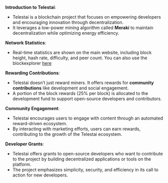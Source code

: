 **Introduction to Telestai**:
   - Telestai is a blockchain project that focuses on empowering developers and encouraging innovation through decentralization.
   - It leverages a low-power mining algorithm called **Meraki** to maintain decentralization while optimizing energy efficiency.

**Network Statistics**:
   - Real-time statistics are shown on the main website, including block height, hash rate, difficulty, and peer count. You can also use the blockexplorer [here](https://telestai.cryptoscope.io/) 

**Rewarding Contributions**:
   - Telestai doesn’t just reward miners. It offers rewards for **community contributions** like development and social engagement.
   - A portion of the block rewards (25% per block) is allocated to the development fund to support open-source developers and contributors.

 **Community Engagement**:
   - Telestai encourages users to engage with content through an automated reward-driven ecosystem.
   - By interacting with marketing efforts, users can earn rewards, contributing to the growth of the Telestai ecosystem.

**Developer Grants**:
   - Telestai offers grants to open-source developers who want to contribute to the project by building decentralized applications or tools on the platform.
   - The project emphasizes simplicity, security, and efficiency in its call to action for new developers.
